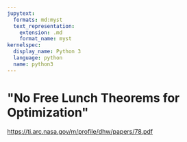 ```yaml
---
jupytext:
  formats: md:myst
  text_representation:
    extension: .md
    format_name: myst
kernelspec:
  display_name: Python 3
  language: python
  name: python3
---
```


# "No Free Lunch Theorems for Optimization"

https://ti.arc.nasa.gov/m/profile/dhw/papers/78.pdf
